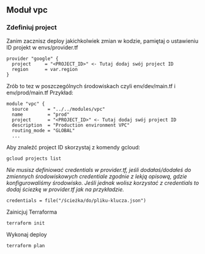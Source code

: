 ## Moduł vpc

### Zdefiniuj project
Zanim zacznisz deploy jakichkolwiek zmian w kodzie, pamiętaj o ustawieniu ID projekt w envs/provider.tf

```
provider "google" {
  project     = "<PROJECT_ID>" <- Tutaj dodaj swój project ID
  region      = var.region
}
```

Zrób to tez w poszczególnych środowiskach czyli env/dev/main.tf i env/prod/main.tf
Przykład: 
```
module "vpc" {
  source       = "../../modules/vpc"
  name         = "prod"
  project      = "<PROJECT_ID>" <- Tutaj dodaj swój project ID
  description  = "Production environment VPC"
  routing_mode = "GLOBAL"
  ...
```

Aby znaleźć project ID skorzystaj z komendy gcloud:

```
gcloud projects list
```

*Nie musisz definiować credentials w provider.tf, jeśli dodałaś/dodałeś do zmiennych środowiskowych credentiale zgodnie z lekją opisową, gdzie konfigurowaliśmy środowisko.*
*Jeśli jednak wolisz korzystać z credentials to dodaj ściezkę w provider.tf jak na przykładzie.*

```
credentials = file("/ścieżka/do/pliku-klucza.json")
```

Zainicjuj Terraforma
```
terraform init
```

Wykonaj deploy
```
terraform plan
```